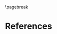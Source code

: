 \pagebreak

# References

<!-- Cited references are automatically injected here from the `assets/bibliography.bib` file. -->
